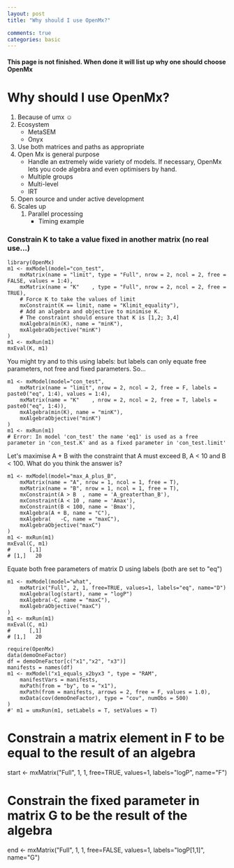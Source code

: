 ```yaml
---
layout: post
title: "Why should I use OpenMx?"

comments: true
categories: basic
---
```


#### This page is not finished. When done it will list up why one should choose OpenMx

# Why should I use OpenMx?

1. Because of umx ☺
2. Ecosystem
	* MetaSEM
	* Onyx
3. Use both matrices and paths as appropriate
4. Open Mx is general purpose
	* Handle an extremely wide variety of models. If necessary, OpenMx lets you code algebra and even optimisers by hand.
	* Multiple groups
	* Multi-level
	* IRT
5. Open source and under active development
6. Scales up
	1. Parallel processing
		* Timing example


### Constrain K to take a value fixed in another matrix (no real use...)

```splus
library(OpenMx)
m1 <- mxModel(model="con_test", 
    mxMatrix(name = "limit", type = "Full", nrow = 2, ncol = 2, free = FALSE, values = 1:4), 
    mxMatrix(name = "K"    , type = "Full", nrow = 2, ncol = 2, free = TRUE), 
	# Force K to take the values of limit
    mxConstraint(K == limit, name = "Klimit_equality"), 
	# Add an algebra and objective to minimise K.
	# The constraint should ensure that K is [1,2; 3,4]
    mxAlgebra(min(K), name = "minK"), 
    mxAlgebraObjective("minK") 
)
m1 <- mxRun(m1)
mxEval(K, m1)
```

You might try and to this using labels: but labels can only equate free parameters, not free and fixed parameters. So...

```splus
m1 <- mxModel(model="con_test", 
    mxMatrix(name = "limit", nrow = 2, ncol = 2, free = F, labels = paste0("eq", 1:4), values = 1:4),
    mxMatrix(name = "K"    , nrow = 2, ncol = 2, free = T, labels = paste0("eq", 1:4)),
    mxAlgebra(min(K), name = "minK"), 
    mxAlgebraObjective("minK") 
)
m1 <- mxRun(m1)
# Error: In model 'con_test' the name 'eq1' is used as a free parameter in 'con_test.K' and as a fixed parameter in 'con_test.limit'
```

Let's maximise A + B with the constraint that A must exceed B, A < 10 and B < 100. What do you think the answer is?

```splus
m1 <- mxModel(model="max_A_plus_B",
    mxMatrix(name = "A", nrow = 1, ncol = 1, free = T),
    mxMatrix(name = "B", nrow = 1, ncol = 1, free = T),
	mxConstraint(A > B  , name = 'A_greaterthan_B'),
	mxConstraint(A < 10 , name = 'Amax'),
	mxConstraint(B < 100, name = 'Bmax'),
    mxAlgebra(A + B, name = "C"),
    mxAlgebra(   -C, name = "maxC"), 
    mxAlgebraObjective("maxC") 
)
m1 <- mxRun(m1)
mxEval(C, m1)
#      [,1]
# [1,]   20

```

Equate both free parameters of matrix D using labels (both are set to "eq")

```splus    
m1 <- mxModel(model="what", 
	mxMatrix("Full", 2, 1, free=TRUE, values=1, labels="eq", name="D")
	mxAlgebra(log(start), name = "logP")
    mxAlgebra(-C, name = "maxC"), 
    mxAlgebraObjective("maxC") 
)
m1 <- mxRun(m1)
mxEval(C, m1)
#      [,1]
# [1,]   20

```

```splus
require(OpenMx)
data(demoOneFactor)
df = demoOneFactor[c("x1","x2", "x3")]
manifests = names(df)
m1 <- mxModel("x1_equals_x2byx3 ", type = "RAM", 
	manifestVars = manifests,
	mxPath(from = "by", to = "x1"),
	mxPath(from = manifests, arrows = 2, free = F, values = 1.0),
	mxData(cov(demoOneFactor), type = "cov", numObs = 500)
)
#' m1 = umxRun(m1, setLabels = T, setValues = T)

```
# Constrain a matrix element in F to be equal to the result of an algebra
start <- mxMatrix("Full", 1, 1, free=TRUE,  values=1, labels="logP", name="F")

# Constrain the fixed parameter in matrix G to be the result of the algebra
end <- mxMatrix("Full", 1, 1, free=FALSE, values=1, labels="logP[1,1]", name="G")
